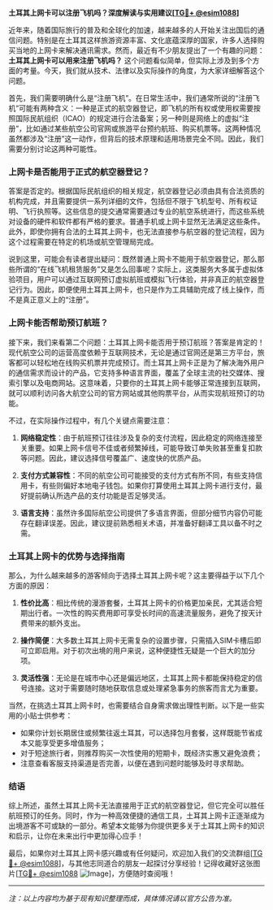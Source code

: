 **土耳其上网卡可以注册飞机吗？深度解读与实用建议[[TG💪+ @esim1088](https://t.me/s/esim1088)]**

近年来，随着国际旅行的普及和全球化的加速，越来越多的人开始关注出国后的通信问题。特别是在土耳其这样旅游资源丰富、文化底蕴深厚的国家，许多人选择购买当地的上网卡来解决通讯需求。然而，最近有不少朋友提出了一个有趣的问题：**土耳其上网卡可以用来注册飞机吗？** 这个问题看似简单，但实际上涉及到多个方面的考量。今天，我们就从技术、法律以及实际操作的角度，为大家详细解答这个问题。

首先，我们需要明确什么是“注册飞机”。在日常生活中，我们通常所说的“注册飞机”可能有两种含义：一种是正式的航空器登记，即飞机的所有权或使用权需要按照国际民航组织（ICAO）的规定进行合法备案；另一种则是网络上的虚拟“注册”，比如通过某些航空公司官网或旅游平台预约航班、购买机票等。这两种情况虽然都涉及“注册”这一动作，但背后的技术原理和适用场景完全不同。因此，我们需要分别讨论这两种可能性。

### 上网卡是否能用于正式的航空器登记？

答案是否定的。根据国际民航组织的相关规定，航空器登记必须由具有合法资质的机构完成，并且需要提供一系列详细的文件，包括但不限于飞机型号、所有权证明、飞行执照等。这些信息的提交通常需要通过专业的航空系统进行，而这些系统对设备的硬件和软件都有严格的要求。普通手机或上网卡显然无法满足这些条件。此外，即使你拥有合法的土耳其上网卡，也无法直接参与航空器的登记流程，因为这个过程需要在特定的机场或航空管理局完成。

说到这里，可能会有读者提出疑问：既然普通上网卡不能用于航空器登记，那么那些所谓的“在线飞机租赁服务”又是怎么回事呢？实际上，这类服务大多属于虚拟体验项目，用户可以通过互联网预订虚拟航班或模拟飞行体验，并非真正的航空器登记行为。因此，即便使用土耳其上网卡，也只是作为工具辅助完成了线上操作，而不是真正意义上的“注册”。

### 上网卡能否帮助预订航班？

接下来，我们来看第二个问题：土耳其上网卡能否用于预订航班？答案是肯定的！现代航空公司的运营高度依赖于互联网技术，无论是通过官网还是第三方平台，旅客都可以轻松地在线购买机票并完成预订。而土耳其上网卡正是为了解决海外用户的通信需求而设计的产品，它支持多种语言界面，覆盖了全球主流的社交媒体、搜索引擎以及电商网站。这意味着，只要你的土耳其上网卡能够正常连接到互联网，就可以顺利访问各大航空公司的官方网站或其他购票平台，从而实现航班预订的功能。

不过，在实际操作过程中，有几个关键点需要注意：

1. **网络稳定性**：由于航班预订往往涉及复杂的支付流程，因此稳定的网络连接至关重要。如果上网卡信号不佳或者频繁掉线，可能导致订单失败甚至重复扣款等问题。因此，建议选择信号覆盖广、速度快的优质产品。
   
2. **支付方式兼容性**：不同的航空公司可能接受的支付方式有所不同，有些支持信用卡，有些则偏好本地电子钱包。如果你打算使用土耳其上网卡进行支付，最好提前确认所选产品的支付功能是否足够灵活。

3. **语言支持**：虽然许多国际航空公司提供了多语言界面，但部分细节内容仍可能存在翻译误差。因此，建议提前熟悉相关术语，并准备好翻译工具以备不时之需。

### 土耳其上网卡的优势与选择指南

那么，为什么越来越多的游客倾向于选择土耳其上网卡呢？这主要得益于以下几个方面的原因：

1. **性价比高**：相比传统的漫游套餐，土耳其上网卡的价格更加亲民，尤其适合短期出行者。一次性的购买费用即可享受长时间的高速流量服务，避免了按天计费带来的额外支出。

2. **操作简便**：大多数土耳其上网卡无需复杂的设置步骤，只需插入SIM卡槽后即可立即启用。对于初次出境的用户来说，这种便捷性无疑是一个巨大的加分项。

3. **灵活性强**：无论是在城市中心还是偏远地区，土耳其上网卡都能保持稳定的信号连接。这对于需要随时随地获取信息或处理紧急事务的旅客而言尤为重要。

当然，在挑选土耳其上网卡时，也需要结合自身需求做出理性判断。以下是一些实用的小贴士供参考：

- 如果你计划长期居住或频繁往返土耳其，可以选择包月套餐，这样既能节省成本又能享受更多增值服务；
- 对于短途旅行者，则推荐购买一次性使用的短期卡，既经济实惠又避免浪费；
- 注意查看客服支持渠道是否完善，以便在遇到问题时能够及时寻求帮助。

### 结语

综上所述，虽然土耳其上网卡无法直接用于正式的航空器登记，但它完全可以胜任航班预订的任务。同时，作为一种高效便捷的通信工具，土耳其上网卡正逐渐成为出境游客不可或缺的一部分。希望本文能够为你提供更多关于土耳其上网卡的知识和启示，让你在未来出行中更加得心应手！

最后，如果你对土耳其上网卡感兴趣或有任何疑问，欢迎加入我们的交流群组[[TG💪+ @esim1088](https://t.me/s/esim1088)]，与其他志同道合的朋友一起探讨分享经验！记得收藏好这张图片[[TG💪+ @esim1088](https://t.me/s/esim1088) ![Image](https://i.postimg.cc/4NQfJmqS/Snipaste-2025-05-13-00-14-12.png)]，方便随时查阅哦！

--- 

*注：以上内容均为基于现有知识整理而成，具体情况请以官方公告为准。*